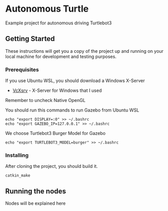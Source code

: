 # Autonomous Turtle

Example project for autonomous driving Turtlebot3

## Getting Started

These instructions will get you a copy of the project up and running on your local machine for development and testing purposes.

### Prerequisites

If you use Ubuntu WSL, you should download a Windows X-Server

* [VcXsrv](https://sourceforge.net/projects/vcxsrv/) - X-Server for Windows that I used

Remember to uncheck Native OpenGL

You should run this commands to run Gazebo from Ubuntu WSL

```
echo "export DISPLAY=:0" >> ~/.bashrc
echo "export GAZEBO_IP=127.0.0.1" >> ~/.bashrc
```

We choose Turtlebot3 Burger Model for Gazebo
```
echo "export TURTLEBOT3_MODEL=burger" >> ~/.bashrc
```


### Installing

After cloning the project, you should build it.


```
catkin_make
```


## Running the nodes

Nodes will be explained here




